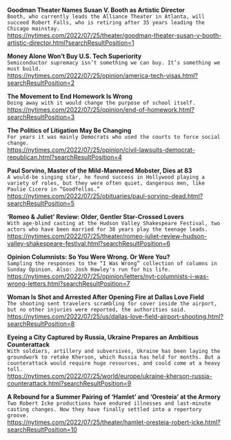 **Goodman Theater Names Susan V. Booth as Artistic Director**\
`Booth, who currently leads the Alliance Theater in Atlanta, will succeed Robert Falls, who is retiring after 35 years leading the Chicago mainstay.`\
https://nytimes.com/2022/07/25/theater/goodman-theater-susan-v-booth-artistic-director.html?searchResultPosition=1

**Money Alone Won’t Buy U.S. Tech Superiority**\
`Semiconductor supremacy isn’t something we can buy. It’s something we must build.`\
https://nytimes.com/2022/07/25/opinion/america-tech-visas.html?searchResultPosition=2

**The Movement to End Homework Is Wrong**\
`Doing away with it would change the purpose of school itself.`\
https://nytimes.com/2022/07/25/opinion/end-of-homework.html?searchResultPosition=3

**The Politics of Litigation May Be Changing**\
`For years it was mainly Democrats who used the courts to force social change.`\
https://nytimes.com/2022/07/25/opinion/civil-lawsuits-democrat-republican.html?searchResultPosition=4

**Paul Sorvino, Master of the Mild-Mannered Mobster, Dies at 83**\
`A would-be singing star, he found success in Hollywood playing a variety of roles, but they were often quiet, dangerous men, like Paulie Cicero in “Goodfellas.”`\
https://nytimes.com/2022/07/25/obituaries/paul-sorvino-dead.html?searchResultPosition=5

**‘Romeo & Juliet’ Review: Older, Gentler Star-Crossed Lovers**\
`With age-blind casting at the Hudson Valley Shakespeare Festival, two actors who have been married for 38 years play the teenage leads.`\
https://nytimes.com/2022/07/25/theater/romeo-juliet-review-hudson-valley-shakespeare-festival.html?searchResultPosition=6

**Opinion Columnists: So You Were Wrong. Or Were You?**\
`Sampling the responses to the “I Was Wrong” collection of columns in Sunday Opinion. Also: Josh Hawley's run for his life.`\
https://nytimes.com/2022/07/25/opinion/letters/nyt-columnists-i-was-wrong-letters.html?searchResultPosition=7

**Woman Is Shot and Arrested After Opening Fire at Dallas Love Field**\
`The shooting sent travelers scrambling for cover inside the airport, but no other injuries were reported, the authorities said.`\
https://nytimes.com/2022/07/25/us/dallas-love-field-airport-shooting.html?searchResultPosition=8

**Eyeing a City Captured by Russia, Ukraine Prepares an Ambitious Counterattack**\
`With soldiers, artillery and subversives, Ukraine has been laying the groundwork to retake Kherson, which Russia has held for months. But a counterattack would require huge resources, and could come at a heavy toll.`\
https://nytimes.com/2022/07/25/world/europe/ukraine-kherson-russia-counterattack.html?searchResultPosition=9

**A Rebound for a Summer Pairing of ‘Hamlet’ and ‘Oresteia’ at the Armory**\
`Two Robert Icke productions have endured illnesses and last-minute casting changes. Now they have finally settled into a repertory groove.`\
https://nytimes.com/2022/07/25/theater/hamlet-oresteia-robert-icke.html?searchResultPosition=10

